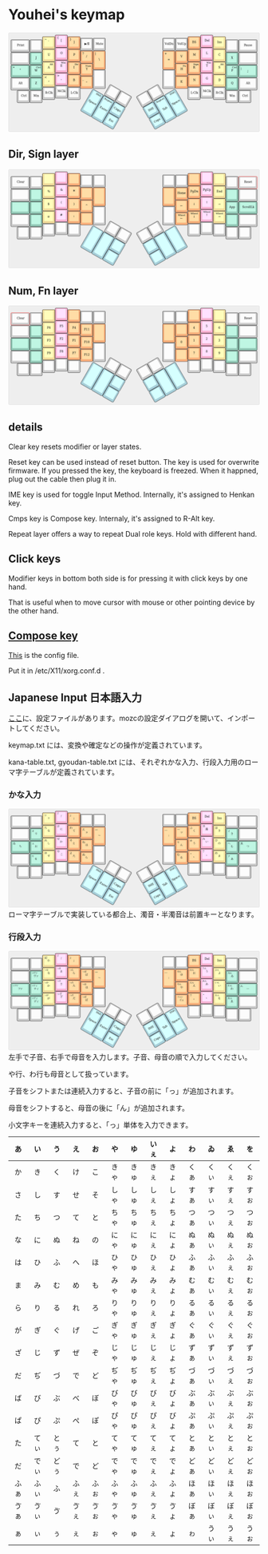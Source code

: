 # Youhei's keymap
![layout](img/layout.png)

## Dir, Sign layer
![dir,sign](img/dir_sign-layer.png)

## Num, Fn layer
![num,fn](img/num_fn-layer.png)

## details
Clear key resets modifier or layer states.

Reset key can be used instead of reset button. The key is used for overwrite firmware.  If you pressed the key, the keyboard is freezed. When it happned, plug out the cable then plug it in.

IME key is used for toggle Input Method. Internally, it's assigned to Henkan key.

Cmps key is Compose key. Internaly, it's assigned to R-Alt key.

Repeat layer offers a way to repeat Dual role keys.  Hold with different hand.

## Click keys
Modifier keys in bottom both side is for pressing it with click keys by one hand.

That is useful when to move cursor with mouse or other pointing device by the other hand.

## [Compose key](https://en.wikipedia.org/wiki/Compose_key)
[This](https://github.com/h-youhei/myconfig/tree/master/etc/X11/xorg.conf.d/70-keyboard.conf) is the config file.

Put it in /etc/X11/xorg.conf.d .

## Japanese Input 日本語入力
[ここ](https://github.com/h-youhei/myconfig/tree/master/init/mozc)に、設定ファイルがあります。mozcの設定ダイアログを開いて、インポートしてください。

keymap.txt には、変換や確定などの操作が定義されています。

kana-table.txt, gyoudan-table.txt には、それぞれかな入力、行段入力用のローマ字テーブルが定義されています。

### かな入力
![kana-layout](img/kana.png)
ローマ字テーブルで実装している都合上、濁音・半濁音は前置キーとなります。

### 行段入力
![gyoudan-layout](img/gyoudan.png)
左手で子音、右手で母音を入力します。子音、母音の順で入力してください。

や行、わ行も母音として扱っています。

子音をシフトまたは連続入力すると、子音の前に「っ」が追加されます。

母音をシフトすると、母音の後に「ん」が追加されます。

小文字キーを連続入力すると、「っ」単体を入力できます。

|あ|い|う|え|お|や|ゆ|いぇ|よ|わ|ゐ|ゑ|を|
|:---:|:---:|:---:|:---:|:---:|:---:|:---:|:---:|:---:|:---:|:---:|:---:|:---:|
|か|き|く|け|こ|きゃ|きゅ|きぇ|きょ|くぁ|くぃ|くぇ|くぉ|
|さ|し|す|せ|そ|しゃ|しゅ|しぇ|しょ|すぁ|すぃ|すぇ|すぉ|
|た|ち|つ|て|と|ちゃ|ちゅ|ちぇ|ちょ|つぁ|つぃ|つぇ|つぉ|
|な|に|ぬ|ね|の|にゃ|にゅ|にぇ|にょ|ぬぁ|ぬぃ|ぬぇ|ぬぉ|
|は|ひ|ふ|へ|ほ|ひゃ|ひゅ|ひぇ|ひょ|ふぁ|ふぃ|ふぇ|ふぉ|
|ま|み|む|め|も|みゃ|みゅ|みぇ|みょ|むぁ|むぃ|むぇ|むぉ|
|ら|り|る|れ|ろ|りゃ|りゅ|りぇ|りょ|るぁ|るぃ|るぇ|るぉ|
|が|ぎ|ぐ|げ|ご|ぎゃ|ぎゅ|ぎぇ|ぎょ|ぐぁ|ぐぃ|ぐぇ|ぐぉ|
|ざ|じ|ず|ぜ|ぞ|じゃ|じゅ|じぇ|じょ|ずぁ|ずぃ|ずぇ|ずぉ|
|だ|ぢ|づ|で|ど|ぢゃ|ぢゅ|ぢぇ|ぢょ|づぁ|づぃ|づぇ|づぉ|
|ば|び|ぶ|べ|ぼ|びゃ|びゅ|びぇ|びょ|ぶぁ|ぶぃ|ぶぇ|ぶぉ|
|ぱ|ぴ|ぷ|ぺ|ぽ|ぴゃ|ぴゅ|ぴぇ|びょ|ぷぁ|ぷぃ|ぷぇ|ぷぉ|
|た|てぃ|とぅ|て|と|てゃ|てゅ|てぇ|てょ|とぁ|とぃ|とぇ|とぉ|
|だ|でぃ|どぅ|で|ど|でゃ|でゅ|でぇ|でょ|どぁ|どぃ|どぇ|どぉ|
|ふぁ|ふぃ|ふ|ふぇ|ふぉ|ふゃ|ふゅ|ふぇ|ふょ|ほぁ|ほぃ|ほぇ|ほぉ|
|ゔぁ|ゔぃ|ゔ|ゔぇ|ゔぉ|ゔゃ|ゔゅ|ゔぇ|ゔょ|ぼぁ|ぼぃ|ぼぇ|ぼぉ|
|ぁ|ぃ|ぅ|ぇ|ぉ|ゃ|ゅ|ぇ|ょ|ゎ|うぃ|うぇ|うぉ|

